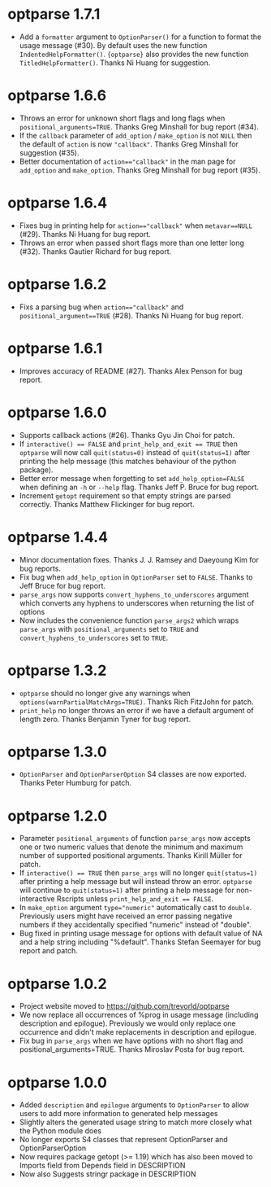 optparse 1.7.1
==============

* Add a ``formatter`` argument to ``OptionParser()`` for a function to format the usage message (#30).
  By default uses the new function ``IndentedHelpFormatter()``.
  `{optparse}` also provides the new function ``TitledHelpFormatter()``.
  Thanks Ni Huang for suggestion.

optparse 1.6.6
==============

* Throws an error for unknown short flags and long flags when ``positional_arguments=TRUE``.
  Thanks Greg Minshall for bug report (#34).
* If the ``callback`` parameter of ``add_option`` / ``make_option`` is not ``NULL`` then
  the default of ``action`` is now ``"callback"``.  Thanks Greg Minshall for suggestion (#35).
* Better documentation of ``action=="callback"`` in the man page for ``add_option`` and ``make_option``.
  Thanks Greg Minshall for bug report (#35).

optparse 1.6.4
==============

* Fixes bug in printing help for ``action=="callback"`` when ``metavar==NULL`` (#29).
  Thanks Ni Huang for bug report.
* Throws an error when passed short flags more than one letter long (#32).
  Thanks Gautier Richard for bug report.

optparse 1.6.2
==============

* Fixs a parsing bug when ``action=="callback"`` and ``positional_argument==TRUE`` (#28).
  Thanks Ni Huang for bug report.

optparse 1.6.1
==============

* Improves accuracy of README (#27).  Thanks Alex Penson for bug report.

optparse 1.6.0
==============

* Supports callback actions (#26).  Thanks Gyu Jin Choi for patch.
* If ``interactive() == FALSE`` and ``print_help_and_exit == TRUE`` then
  ``optparse`` will now call ``quit(status=0)`` instead of ``quit(status=1)`` after
  printing the help message (this matches behaviour of the python package).
* Better error message when forgetting to set ``add_help_option=FALSE`` when
  defining an ``-h`` or ``--help`` flag.  Thanks Jeff P. Bruce for bug report.
* Increment ``getopt`` requirement so that empty strings are parsed correctly.
  Thanks Matthew Flickinger for bug report.

optparse 1.4.4
==============

* Minor documentation fixes.  Thanks J. J. Ramsey and Daeyoung Kim for bug reports.
* Fix bug when ``add_help_option`` in ``OptionParser`` set to ``FALSE``.  Thanks to Jeff Bruce for bug report.
* ``parse_args`` now supports ``convert_hyphens_to_underscores`` argument which converts any hyphens to underscores 
  when returning the list of options
* Now includes the convenience function ``parse_args2`` which wraps ``parse_args`` with ``positional_arguments`` set to ``TRUE``
  and ``convert_hyphens_to_underscores`` set to ``TRUE``.

optparse 1.3.2
==============

* ``optparse`` should no longer give any warnings when ``options(warnPartialMatchArgs=TRUE)``.  Thanks Rich FitzJohn for patch.
* ``print_help`` no longer throws an error if we have a default argument of length zero.  Thanks Benjamin Tyner for bug report.

optparse 1.3.0
==============

* ``OptionParser`` and ``OptionParserOption`` S4 classes are now exported.  Thanks Peter Humburg for patch.

optparse 1.2.0
==============

* Parameter ``positional_arguments`` of function ``parse_args`` now accepts one
  or two numeric values that denote the minimum and maximum number of supported
  positional arguments.
  Thanks Kirill Müller for patch.
* If ``interactive() == TRUE`` then ``parse_args`` will no longer ``quit(status=1)`` 
  after printing a help message but will instead throw an error.
  ``optparse`` will continue to ``quit(status=1)`` after printing a help message
  for non-interactive Rscripts unless ``print_help_and_exit == FALSE``.
* In ``make_option`` argument ``type="numeric"`` automatically cast to ``double``.
  Previously users might have received an error passing negative numbers if they
  accidentally specified "numeric" instead of "double".
* Bug fixed in printing usage message for options with default value of NA 
  and a help string including "%default".
  Thanks Stefan Seemayer for bug report and patch.

optparse 1.0.2
==============

* Project website moved to https://github.com/trevorld/optparse
* We now replace all occurrences of %prog in usage message (including description and epilogue).
  Previously we would only replace one occurrence and didn't make replacements in description and epilogue.
* Fix bug in ``parse_args`` when we have options with no short flag and positional_arguments=TRUE.
  Thanks Miroslav Posta for bug report.

optparse 1.0.0
==============

* Added `description` and `epilogue` arguments to `OptionParser` to allow
  users to add more information to generated help messages
* Slightly alters the generated usage string 
  to match more closely what the Python module does
* No longer exports S4 classes that represent OptionParser and OptionParserOption
* Now requires package getopt (>= 1.19) which has also been moved to 
  Imports field from Depends field in DESCRIPTION
* Now also Suggests stringr package in DESCRIPTION
